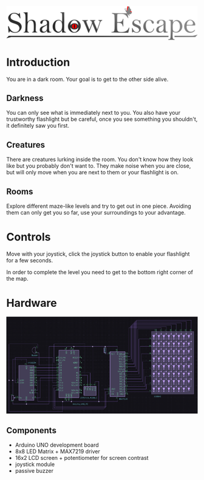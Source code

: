 ![game logo](img/game_logo.png)

# Introduction

You are in a dark room. Your goal is to get to the other side alive.

## Darkness

You can only see what is immediately next to you. You also have your trustworthy flashlight but be careful, once you see something you shouldn't, it definitely saw you first.

## Creatures

There are creatures lurking inside the room. You don't know how they look like but you probably don't want to. They make noise when you are close, but will only move when you are next to them or your flashlight is on.

## Rooms

Explore different maze-like levels and try to get out in one piece. Avoiding them can only get you so far, use your surroundings to your advantage.

# Controls

Move with your joystick, click the joystick button to enable your flashlight for a few seconds.

In order to complete the level you need to get to the bottom right corner of the map.

# Hardware

![hardware schematic](img/schematic.png)

## Components

* Arduino UNO development board
* 8x8 LED Matrix + MAX7219 driver
* 16x2 LCD screen + potentiometer for screen contrast
* joystick module
* passive buzzer